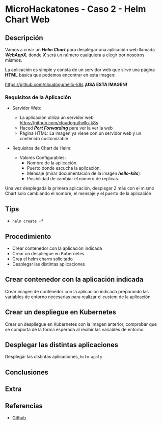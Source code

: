 # MicroHackatones - Caso 2 - Helm Chart Web

## Descripción

Vamos a crear un ***Helm Chart*** para desplegar una aplicación web llamada ***WebAppX***, donde ***X*** será un número cualquiera a elegir por nosotros mismos.

La aplicación es simple y consta de un servidor web que sirve una página **HTML** básica que podemos encontrar en esta imagen:

<https://github.com/cloudogu/hello-k8s> **¡USA ESTA IMAGEN!**

### Requisitos de la Aplicación

- Servidor Web:
  - La aplicación utiliza un servidor web <https://github.com/cloudogu/hello-k8s>
  - Haced ***Port Forwarding*** para ver la ver la web
  - Página HTML:
    La imagen ya viene con un servidor web y un contenido customizable

- Requisitos de Chart de Helm:
  - Valores Configurables:
    - Nombre de la aplicación.
    - Puerto donde escucha la aplicación.
    - Mensaje (mirar documentación de la imagen ***hello-k8s***)
    - Posibilidad de cambiar el número de replicas.

Una vez desplegada la primera aplicación, desplegar 2 más con el mismo Chart solo cambiando el nombre, el mensaje y el puerto de la aplicación.

## Tips

- `helm create -f`

## Procedimiento

- Crear contenedor con la aplicación indicada
- Crear un despliegue en Kubernetes
- Crea el helm charm solicitado
- Desplegar las distintas aplicaciones

## Crear contenedor con la aplicación indicada

Crear imagen de contenedor con la aplicación indicada preparando las variables de entorno necesarias para realizar el *custom* de la aplicación

## Crear un despliegue en Kubernetes

Crear un despliegue en Kubernetes con la imagen anterior, comprobar que se comporta de la forma esperada al recibir las variables de entorno.

## Desplegar las distintas aplicaciones

Desplegar las distintas aplicaciones, `helm apply`

## Conclusiones

## Extra

## Referencias

- [Github](https://github.com/cloudogu/hello-k8s)
